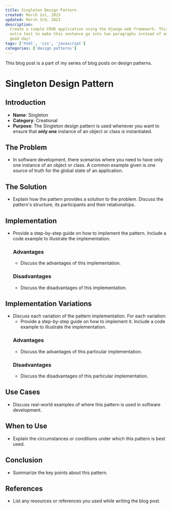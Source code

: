 ```yaml
---
title: Singleton Design Pattern
created: March 1st, 2023
updated: March 3rd, 2023
description:
  Create a simple CRUD application using the Django web framework. This is just
  extra text to make this sentence go into two paragraphs instead of one. Have a
  good day!
tags: ['html', 'css', 'javascript']
categories: ['design patterns']
---
```


This blog post is a part of my series of blog posts on design patterns.

# Singleton Design Pattern

## Introduction

- **Name**: Singleton
- **Category**: Creational
- **Purpose**: The Singleton design pattern is used whenever you want to ensure
  that **only one** instance of an object or class is instantiated.

## The Problem

- In software development, there scenarios where you need to have only one
  instance of an object or class. A common example given is one source of truth
  for the global state of an application.

## The Solution

- Explain how the pattern provides a solution to the problem. Discuss the
  pattern's structure, its participants and their relationships.

## Implementation

- Provide a step-by-step guide on how to implement the pattern. Include a code
  example to illustrate the implementation.
  ### Advantages
  - Discuss the advantages of this implementation.
  ### Disadvantages
  - Discuss the disadvantages of this implementation.

## Implementation Variations

- Discuss each variation of the pattern implementation. For each variation:
  - Provide a step-by-step guide on how to implement it. Include a code example
    to illustrate the implementation.
  ### Advantages
  - Discuss the advantages of this particular implementation.
  ### Disadvantages
  - Discuss the disadvantages of this particular implementation.

## Use Cases

- Discuss real-world examples of where this pattern is used in software
  development.

## When to Use

- Explain the circumstances or conditions under which this pattern is best used.

## Conclusion

- Summarize the key points about this pattern.

## References

- List any resources or references you used while writing the blog post.
